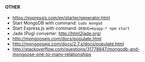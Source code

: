 #### OTHER
- https://expressjs.com/en/starter/generator.html
- Start MongoDB with command: `sudo mongod`
- Start Express.js with command: `DEBUG=myapp:* npm start`
- Jade (Pug) converter: http://html2jade.org/
- http://mongoosejs.com/docs/populate.html
- http://mongoosejs.com/docs/2.7.x/docs/populate.html
- http://stackoverflow.com/questions/31778847/mongodb-and-mongoose-one-to-many-relationships



